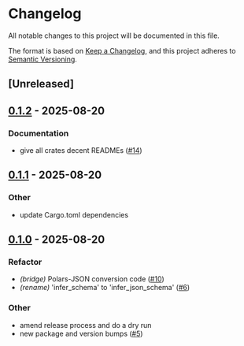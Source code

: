 # Changelog

All notable changes to this project will be documented in this file.

The format is based on [Keep a Changelog](https://keepachangelog.com/en/1.0.0/),
and this project adheres to [Semantic Versioning](https://semver.org/spec/v2.0.0.html).

## [Unreleased]

## [0.1.2](https://github.com/lmmx/polars-genson/compare/polars-jsonschema-bridge-v0.1.1...polars-jsonschema-bridge-v0.1.2) - 2025-08-20

### <!-- 4 -->Documentation

- give all crates decent READMEs ([#14](https://github.com/lmmx/polars-genson/pull/14))

## [0.1.1](https://github.com/lmmx/polars-genson/compare/polars-jsonschema-bridge-v0.1.0...polars-jsonschema-bridge-v0.1.1) - 2025-08-20

### <!-- 9 -->Other

- update Cargo.toml dependencies

## [0.1.0](https://github.com/lmmx/polars-genson/releases/tag/polars-jsonschema-bridge-v0.1.0) - 2025-08-20

### <!-- 5 -->Refactor

- *(bridge)* Polars-JSON conversion code ([#10](https://github.com/lmmx/polars-genson/pull/10))
- *(rename)* 'infer_schema' to 'infer_json_schema' ([#6](https://github.com/lmmx/polars-genson/pull/6))

### <!-- 9 -->Other

- amend release process and do a dry run
- new package and version bumps ([#5](https://github.com/lmmx/polars-genson/pull/5))
